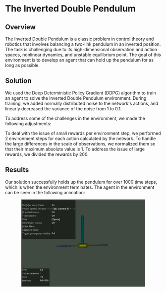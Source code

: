 # The Inverted Double Pendulum
## Overview
The Inverted Double Pendulum is a classic problem in control theory and robotics that involves balancing a two-link pendulum in an inverted position. The task is challenging due to its high-dimensional observation and action spaces, nonlinear dynamics, and unstable equilibrium point. The goal of this environment is to develop an agent that can hold up the pendulum for as long as possible.

## Solution
We used the Deep Deterministic Policy Gradient (DDPG) algorithm to train an agent to solve the Inverted Double Pendulum environment. During training, we added normally distributed noise to the network's actions, and linearly decreased the variance of the noise from 1 to 0.1.

To address some of the challenges in the environment, we made the following adjustments:

To deal with the issue of small rewards per environment step, we performed 2 environment steps for each action calculated by the network.
To handle the large differences in the scale of observations, we normalized them so that their maximum absolute value is 1.
To address the issue of large rewards, we divided the rewards by 200.
## Results
Our solution successfully holds up the pendulum for over 1000 time steps, which is when the environment terminates. The agent in the environment can be seen in the following animation:

<p align="center">
  <img src="https://github.com/Jens21/Solving-Gym-with-DDPG/blob/main/MuJoCo/InvertedDoublePendulum/doc/screen.gif" width="400">
</p>
